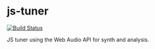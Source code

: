 # js-tuner
[![Build Status](https://travis-ci.org/rbrunt/js-tuner.svg)](https://travis-ci.org/rbrunt/js-tuner)

JS tuner using the Web Audio API for synth and analysis.
